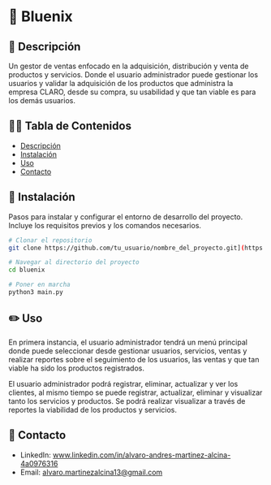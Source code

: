 # 🦚 Bluenix

## 🧩 Descripción

Un gestor de ventas enfocado en la adquisición, distribución y venta de productos y servicios. Donde el usuario administrador puede gestionar los usuarios y validar la adquisición de los productos que administra la empresa CLARO, desde su compra, su usabilidad y que tan viable es para los demás usuarios.  

## 🕵️‍♂️ Tabla de Contenidos

- [Descripción](#descripción)
- [Instalación](#instalación)
- [Uso](#uso)
- [Contacto](#contacto)

## 💾 Instalación

Pasos para instalar y configurar el entorno de desarrollo del proyecto. Incluye los requisitos previos y los comandos necesarios.

```bash
# Clonar el repositorio
git clone https://github.com/tu_usuario/nombre_del_proyecto.git](https://github.com/alvaroMartinez13/Bluenix.git

# Navegar al directorio del proyecto
cd bluenix

# Poner en marcha
python3 main.py
```
## ✏️ Uso
En primera instancia, el usuario administrador tendrá un menú principal donde puede seleccionar desde gestionar usuarios, servicios, ventas y realizar reportes sobre el seguimiento de los usuarios, las ventas y que tan viable ha sido los productos registrados.

El usuario administrador podrá registrar, eliminar, actualizar y ver los clientes, al mismo tiempo se puede registrar, actualizar, eliminar y visualizar tanto los servicios y productos. Se podrá realizar visualizar a través de reportes la viabilidad de los productos y servicios.


## 📒 Contacto
- LinkedIn: www.linkedin.com/in/alvaro-andres-martinez-alcina-4a0976316
- Email: alvaro.martinezalcina13@gmail.com
